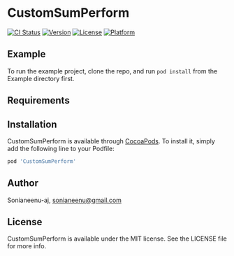 # CustomSumPerform

[![CI Status](https://img.shields.io/travis/Sonianeenu-aj/CustomSumPerform.svg?style=flat)](https://travis-ci.org/Sonianeenu-aj/CustomSumPerform)
[![Version](https://img.shields.io/cocoapods/v/CustomSumPerform.svg?style=flat)](https://cocoapods.org/pods/CustomSumPerform)
[![License](https://img.shields.io/cocoapods/l/CustomSumPerform.svg?style=flat)](https://cocoapods.org/pods/CustomSumPerform)
[![Platform](https://img.shields.io/cocoapods/p/CustomSumPerform.svg?style=flat)](https://cocoapods.org/pods/CustomSumPerform)

## Example

To run the example project, clone the repo, and run `pod install` from the Example directory first.

## Requirements

## Installation

CustomSumPerform is available through [CocoaPods](https://cocoapods.org). To install
it, simply add the following line to your Podfile:

```ruby
pod 'CustomSumPerform'
```

## Author

Sonianeenu-aj, sonianeenu@gmail.com

## License

CustomSumPerform is available under the MIT license. See the LICENSE file for more info.
